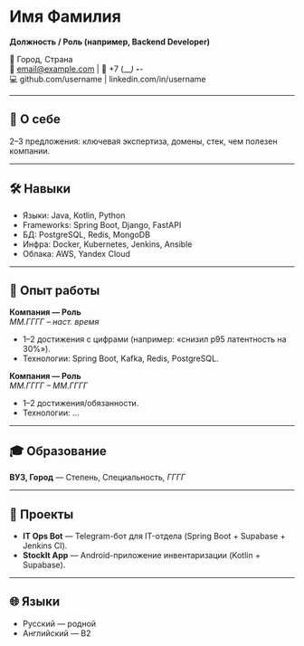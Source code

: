 # Имя Фамилия
**Должность / Роль (например, Backend Developer)**

📍 Город, Страна  
📧 email@example.com | 📱 +7 (___) ___-__-__  
💻 github.com/username | linkedin.com/in/username

---

## 🎯 О себе
2–3 предложения: ключевая экспертиза, домены, стек, чем полезен компании.

---

## 🛠 Навыки
- Языки: Java, Kotlin, Python
- Frameworks: Spring Boot, Django, FastAPI
- БД: PostgreSQL, Redis, MongoDB
- Инфра: Docker, Kubernetes, Jenkins, Ansible
- Облака: AWS, Yandex Cloud

---

## 💼 Опыт работы
**Компания — Роль**  
*ММ.ГГГГ – наст. время*  
- 1–2 достижения с цифрами (например: «снизил p95 латентность на 30%»).
- Технологии: Spring Boot, Kafka, Redis, PostgreSQL.

**Компания — Роль**  
*ММ.ГГГГ – ММ.ГГГГ*  
- 1–2 достижения/обязанности.
- Технологии: …

---

## 🎓 Образование
**ВУЗ, Город** — Степень, Специальность, *ГГГГ*

---

## 🚀 Проекты
- **IT Ops Bot** — Telegram-бот для IT-отдела (Spring Boot + Supabase + Jenkins CI).
- **StockIt App** — Android-приложение инвентаризации (Kotlin + Supabase).

---

## 🌐 Языки
- Русский — родной  
- Английский — B2
